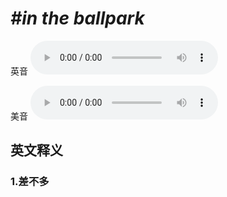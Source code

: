 # ***\#in the ballpark*** 
英音
<audio src="./media/in the ballpark1_AAC.aac" controls="controls"></audio>

美音
<audio src="./media/in the ballpark2_AAC.aac" controls="controls"></audio>



  

英文释义
---
### 1.**差不多**  


